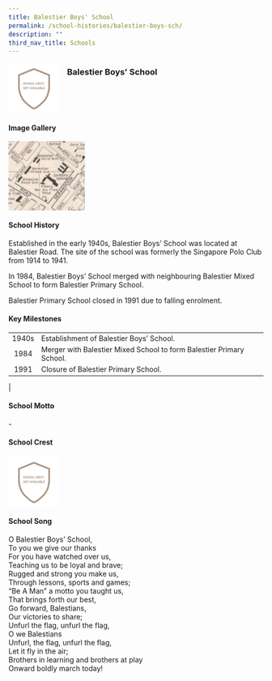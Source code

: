 ```yaml
---
title: Balestier Boys' School
permalink: /school-histories/balestier-boys-sch/
description: ""
third_nav_title: Schools
---
```

<img src="/images/balestierboy1.jpg" style="width:20%;margin-right:15px;" align = "left">

### **Balestier Boys' School**

<br clear="left">

#### **Image Gallery**

<p><a href="https://staging.d1yxymztqoj7qn.amplifyapp.com/images/balestierboy2.jpg">  
<img src="/images/balestierboy2.jpg" style="width:30%;margin-right:15px;" align = "left">
</a></p>

<br clear="left">

#### **School History**
Established in the early 1940s, Balestier Boys’ School was located at Balestier Road. The site of the school was formerly the Singapore Polo Club from 1914 to 1941.  
  
In 1984, Balestier Boys’ School merged with neighbouring Balestier Mixed School to form Balestier Primary School.  
  
Balestier Primary School closed in 1991 due to falling enrolment.

#### **Key Milestones**

|  |  |
|:---:|---|
| 1940s | Establishment of Balestier Boys’ School. |
| 1984 | Merger with Balestier Mixed School to form Balestier Primary School. |
| 1991 | Closure of Balestier Primary School. |
|

#### **School Motto**
\-

#### **School Crest**
<img src="/images/balestierboy1.jpg" style="width:20%;margin-right:15px;" align = "left">

<br clear="left">

#### **School Song**
O Balestier Boys’ School,<br>
To you we give our thanks<br>
For you have watched over us,<br>
Teaching us to be loyal and brave;<br>
Rugged and strong you make us,<br>
Through lessons, sports and games;<br>
“Be A Man” a motto you taught us,<br>
That brings forth our best,<br>
Go forward, Balestians,<br>
Our victories to share;<br>
Unfurl the flag, unfurl the flag,<br>
O we Balestians<br>
Unfurl, the flag, unfurl the flag,<br>
Let it fly in the air;<br>
Brothers in learning and brothers at play<br>
Onward boldly march today!